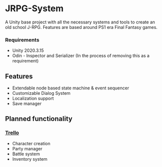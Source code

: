 # JRPG-System
A Unity base project with all the necessary systems and tools to create an old school J-RPG. 
Features are based around PS1 era Final Fantasy games.

### Requirements
- Unity 2020.3.15
- Odin - Inspector and Serializer (In the process of removing this as a requirement)

## Features
- Extendable node based state machine & event sequencer
- Customizable Dialog System
- Localization support
- Save manager 

## Planned functionality
### [Trello](https://trello.com/b/H51PWGcy/jrpg-system)
- Character creation
- Party manager
- Battle system
- Inventory system

